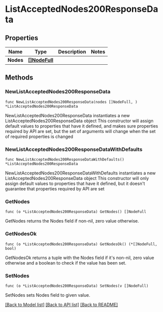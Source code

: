 # ListAcceptedNodes200ResponseData

## Properties

Name | Type | Description | Notes
------------ | ------------- | ------------- | -------------
**Nodes** | [**[]NodeFull**](NodeFull.md) |  | 

## Methods

### NewListAcceptedNodes200ResponseData

`func NewListAcceptedNodes200ResponseData(nodes []NodeFull, ) *ListAcceptedNodes200ResponseData`

NewListAcceptedNodes200ResponseData instantiates a new ListAcceptedNodes200ResponseData object
This constructor will assign default values to properties that have it defined,
and makes sure properties required by API are set, but the set of arguments
will change when the set of required properties is changed

### NewListAcceptedNodes200ResponseDataWithDefaults

`func NewListAcceptedNodes200ResponseDataWithDefaults() *ListAcceptedNodes200ResponseData`

NewListAcceptedNodes200ResponseDataWithDefaults instantiates a new ListAcceptedNodes200ResponseData object
This constructor will only assign default values to properties that have it defined,
but it doesn't guarantee that properties required by API are set

### GetNodes

`func (o *ListAcceptedNodes200ResponseData) GetNodes() []NodeFull`

GetNodes returns the Nodes field if non-nil, zero value otherwise.

### GetNodesOk

`func (o *ListAcceptedNodes200ResponseData) GetNodesOk() (*[]NodeFull, bool)`

GetNodesOk returns a tuple with the Nodes field if it's non-nil, zero value otherwise
and a boolean to check if the value has been set.

### SetNodes

`func (o *ListAcceptedNodes200ResponseData) SetNodes(v []NodeFull)`

SetNodes sets Nodes field to given value.



[[Back to Model list]](../README.md#documentation-for-models) [[Back to API list]](../README.md#documentation-for-api-endpoints) [[Back to README]](../README.md)


